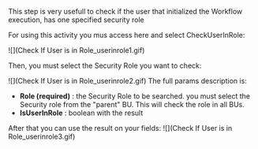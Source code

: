 This step is very usefull to check if the user that initialized the Workflow execution, has one specified security role

For using this activity you mus access here and select CheckUserInRole:

![](Check If User is in Role_userinrole1.gif)

Then, you must select the Security Role you want to check:

![](Check If User is in Role_userinrole2.gif)
The full params description is:
* **Role (required)** : the Security Role to be searched. you must select the Security role from the "parent" BU. This will check the role in all BUs.
* **IsUserInRole** : boolean with the result  

After that you can use the result on your fields:
![](Check If User is in Role_userinrole3.gif)
